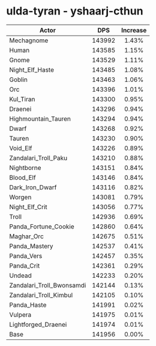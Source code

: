 # ulda-tyran - yshaarj-cthun
| Actor | DPS | Increase |
|---|:---:|:---:|
|Mechagnome|143992|1.43%|
|Human|143585|1.15%|
|Gnome|143529|1.11%|
|Night_Elf_Haste|143485|1.08%|
|Goblin|143463|1.06%|
|Orc|143396|1.01%|
|Kul_Tiran|143300|0.95%|
|Draenei|143296|0.94%|
|Highmountain_Tauren|143294|0.94%|
|Dwarf|143268|0.92%|
|Tauren|143230|0.90%|
|Void_Elf|143226|0.89%|
|Zandalari_Troll_Paku|143210|0.88%|
|Nightborne|143151|0.84%|
|Blood_Elf|143146|0.84%|
|Dark_Iron_Dwarf|143116|0.82%|
|Worgen|143081|0.79%|
|Night_Elf_Crit|143056|0.77%|
|Troll|142936|0.69%|
|Panda_Fortune_Cookie|142860|0.64%|
|Maghar_Orc|142675|0.51%|
|Panda_Mastery|142537|0.41%|
|Panda_Vers|142457|0.35%|
|Panda_Crit|142361|0.29%|
|Undead|142233|0.20%|
|Zandalari_Troll_Bwonsamdi|142144|0.13%|
|Zandalari_Troll_Kimbul|142105|0.10%|
|Panda_Haste|141991|0.02%|
|Vulpera|141975|0.01%|
|Lightforged_Draenei|141974|0.01%|
|Base|141956|0.00%|
